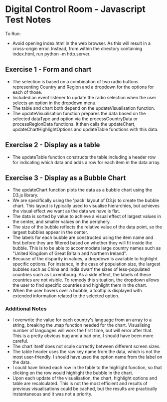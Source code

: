 # Digital Control Room - Javascript Test Notes

To Run:
- Avoid opening index.html in the web browser. As this will result in a cross-origin error. Instead, from within the directory containing index.html, run python -m http.server.

## Exercise 1 - Form and chart
- The selection is based on a combination of two radio buttons representing Country and Region and a dropdown for the options for each of those.
- Included an event listener to update the radio selection when the user selects an option in the dropdown menu.
- The table and chart both depend on the updateVisualisation function. 
- The updateVisualisation function prepares the data based on the selected dataType and option via the processCountryData or processRegionData functions. It then calls the updateChart, updateChartHighlightOptions and updateTable functions with this data.

## Exercise 2 - Display as a table
- The updateTable function constructs the table including a header row for indicating which data and adds a row for each item in the data array.

## Exercise 3 - Display as a Bubble Chart
- The updateChart function plots the data as a bubble chart using the D3.js library.
- We are specifically using the 'pack' layout of D3.js to create the bubble chart. This layout is typically used to visualise hierarchies, but achieves the visual effect we want as the data we have is flat.
- The data is sorted by value to achieve a visual effect of largest values in the center, and smaller values on the periphery.
- The size of the bubble reflects the relative value of the data point, so the largest bubbles appear in the center.
- The labels for each bubble are constructed using the item name and first before they are filtered based on whether they will fit inside the bubble. This is to be able to accommodate large country names such as "United Kingdom of Great Britain and Northern Ireland".
- Because of the disparity in values, a dropdown is available to highlight specific options. For instance, in the case of population size, the largest bubbles such as China and India dwarf the sizes of less-populated countries such as Luxembourg. As a side effect, the labels of these countries are not visible. To remedy this situation, the dropdown allows the user to find specific countries and highlight them in the chart.
- When the user hovers over a bubble, a tooltip is displayed with extended information related to the selected option.

### Additional Notes
- I overwrite the value for each country's language from an array to a string, breaking the .map function needed for the chart. Visualising number of languages will work the first time, but will error after that. This is a pretty obvious bug and a bad one, I should have been more careful.
- The chart itself does not scale correctly between different screen sizes.
- The table header uses the raw key name from the data, which is not the most user-friendly. I should have used the option name from the label on the data.
- I could have linked each row in the table to the highlight function, so that clicking on the row would highlight the bubble in the chart.
- Upon each update of the visualisation, the chart, highlight options and table are recalculated. This is not the most efficient and results of previous visualisations could be cached, but the results are practically instantaneous and it was not a priority.